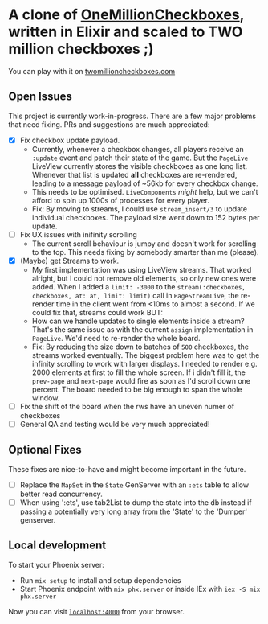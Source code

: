 # A clone of [OneMillionCheckboxes](https://onemillioncheckboxes.com), written in Elixir and scaled to TWO million checkboxes ;)

You can play with it on [twomillioncheckboxes.com](https://twomillioncheckboxes.com)

## Open Issues

This project is currently work-in-progress. There are a few major problems that need fixing. PRs and suggestions are much appreciated:

* [x] Fix checkbox update payload.
    * Currently, whenever a checkbox changes, all players receive an `:update` event and patch their state of the game. But the `PageLive` LiveView currently stores the visible checkboxes as one long list. Whenever that list is updated **all** checkboxes are re-rendered, leading to a message payload of ~56kb for every checkbox change.
    * This needs to be optimised. `LiveComponents` *might* help, but we can't afford to spin up 1000s of processes for every player.
    * Fix: By moving to streams, I could use `stream_insert/3` to update individual checkboxes. The payload size went down to 152 bytes per update.
* [ ] Fix UX issues with inifinity scrolling
    * The current scroll behaviour is jumpy and doesn't work for scrolling to the top. This needs fixing by somebody smarter than me (please).
* [x] (Maybe) get Streams to work.
    * My first implementation was using LiveView streams. That worked alright, but I could not remove old elements, so only new ones were added. When I added a `limit: -3000` to the `stream(:checkboxes, checkboxes, at: at, limit: limit)` call in `PageStreamLive`, the re-render time in the client went from <10ms to almost a second. If we could fix that, streams could work BUT:
    * How can we handle updates to single elements inside a stream? That's the same issue as with the current `assign` implementation in `PageLive`. We'd need to re-render the whole board.
    * Fix: By reducing the size down to batches of `500` checkboxes, the streams worked eventually. The biggest problem here was to get the infinity scrolling to work with larger displays. I needed to render e.g. 2000 elements at first to fill the whole screen. If i didn't fill it, the `prev-page` and `next-page` would fire as soon as I'd scroll down one percent. The board needed to be big enough to span the whole window.
* [ ] Fix the shift of the board when the rws have an uneven numer of checkboxes
* [ ] General QA and testing would be very much appreciated!

## Optional Fixes
These fixes are nice-to-have and might become important in the future.
* [ ] Replace the `MapSet` in the `State` GenServer with an `:ets` table to allow better read concurrency.
* [ ] When using ':ets', use tab2List to dump the state into the db instead if passing a potentially very long array from the 'State' to the 'Dumper' genserver.

## Local development

To start your Phoenix server:

  * Run `mix setup` to install and setup dependencies
  * Start Phoenix endpoint with `mix phx.server` or inside IEx with `iex -S mix phx.server`

Now you can visit [`localhost:4000`](http://localhost:4000) from your browser.
